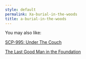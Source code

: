 ```yaml
---
style: default
permalink: Xa-burial-in-the-woods
title: a-burial-in-the-woods
---
```

You may also like:

[SCP-995: Under The Couch](http://scp-wiki.net/scp-995)

[The Last Good Man in the Foundation](http://scp-wiki.net/the-last-good-man-in-the-foundation)
